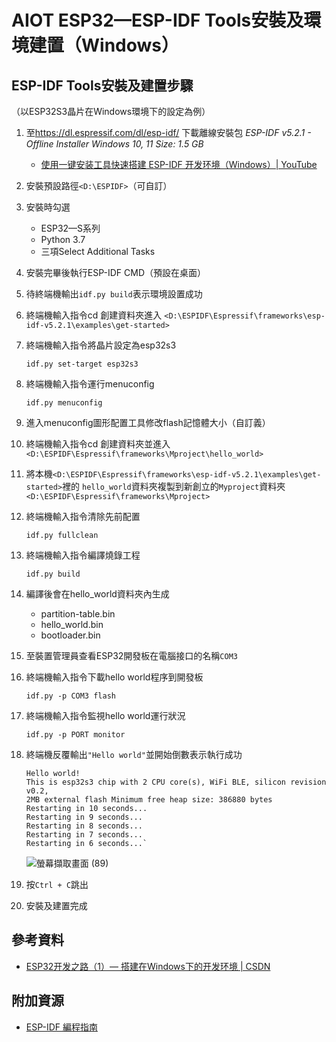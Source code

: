 # AIOT ESP32—ESP-IDF Tools安裝及環境建置（Windows）

## ESP-IDF Tools安裝及建置步驟
（以ESP32S3晶片在Windows環境下的設定為例）

1. 至<https://dl.espressif.com/dl/esp-idf/> 下載離線安裝包
*ESP-IDF v5.2.1 - Offline Installer Windows 10, 11 Size: 1.5 GB*
    - [使用一键安装工具快速搭建 ESP-IDF 开发环境（Windows）| YouTube](
    https://www.youtube.com/watch?v=DyioH2PkqLo&t=227s) 

2. 安裝預設路徑`<D:\ESPIDF>`（可自訂）

3. 安裝時勾選
    - ESP32—S系列
    - Python 3.7
    - 三項Select Additional Tasks

4. 安裝完畢後執行ESP-IDF CMD（預設在桌面）

5. 待終端機輸出```idf.py build```表示環境設置成功

6. 終端機輸入指令cd 創建資料夾進入
   `<D:\ESPIDF\Espressif\frameworks\esp-idf-v5.2.1\examples\get-started>`

7. 終端機輸入指令將晶片設定為esp32s3
    ```
    idf.py set-target esp32s3
    ```

8. 終端機輸入指令運行menuconfig
    ```
    idf.py menuconfig
    ```

9. 進入menuconfig圖形配置工具修改flash記憶體大小（自訂義）

10. 終端機輸入指令cd 創建資料夾並進入
    `<D:\ESPIDF\Espressif\frameworks\Mproject\hello_world>`

11. 將本機`<D:\ESPIDF\Espressif\frameworks\esp-idf-v5.2.1\examples\get-started>`裡的
    `hello_world`資料夾複製到新創立的`Myproject`資料夾
    `<D:\ESPIDF\Espressif\frameworks\Mproject>`

12. 終端機輸入指令清除先前配置
    ```
    idf.py fullclean
    ```

13. 終端機輸入指令編譯燒錄工程
    ```
    idf.py build
    ```

14. 編譯後會在hello_world資料夾內生成
    - partition-table.bin
    - hello_world.bin
    - bootloader.bin
 
15. 至裝置管理員查看ESP32開發板在電腦接口的名稱`COM3`

16. 終端機輸入指令下載hello world程序到開發板
    ```
    idf.py -p COM3 flash
    ```

17. 終端機輸入指令監視hello world運行狀況
    ```
    idf.py -p PORT monitor
    ```

18. 終端機反覆輸出`"Hello world"`並開始倒數表示執行成功
    ```
    Hello world!
    This is esp32s3 chip with 2 CPU core(s), WiFi BLE, silicon revision v0.2, 
    2MB external flash Minimum free heap size: 386880 bytes
    Restarting in 10 seconds...
    Restarting in 9 seconds...
    Restarting in 8 seconds...
    Restarting in 7 seconds...
    Restarting in 6 seconds...`
    ```
    ![螢幕擷取畫面 (89)](https://hackmd.io/_uploads/SJXdf-sNA.png)


19. 按`Ctrl + C`跳出

20. 安裝及建置完成

## 參考資料
- [ESP32开发之路（1）— 搭建在Windows下的开发环境 | CSDN](https://blog.csdn.net/qq_38113006/article/details/116274693)

## 附加資源
- [ESP-IDF 編程指南](https://espressif-docs.readthedocs-hosted.com/projects/esp-idf/zh-cn/latest/get-started/index.html)

